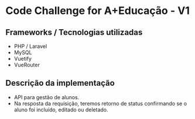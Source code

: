 
# Code Challenge for A+Educação - V1


## Frameworks / Tecnologias utilizadas
* PHP / Laravel
* MySQL
* Vuetify
* VueRouter

## Descrição da implementação
- API para gestão de alunos. 
- Na resposta da requisição, teremos retorno de status confirmando se o aluno foi incluído, editado ou deletado. 
